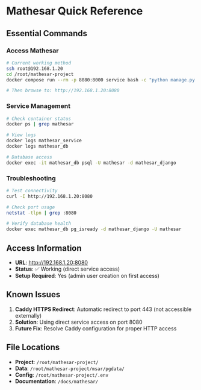 # Mathesar Quick Reference

## Essential Commands

### Access Mathesar
```bash
# Current working method
ssh root@192.168.1.20
cd /root/mathesar-project
docker compose run --rm -p 8080:8000 service bash -c "python manage.py runserver 0.0.0.0:8000"

# Then browse to: http://192.168.1.20:8080
```

### Service Management
```bash
# Check container status
docker ps | grep mathesar

# View logs
docker logs mathesar_service
docker logs mathesar_db

# Database access
docker exec -it mathesar_db psql -U mathesar -d mathesar_django
```

### Troubleshooting
```bash
# Test connectivity
curl -I http://192.168.1.20:8080

# Check port usage
netstat -tlpn | grep :8080

# Verify database health
docker exec mathesar_db pg_isready -d mathesar_django -U mathesar
```

## Access Information

- **URL**: http://192.168.1.20:8080
- **Status**: ✅ Working (direct service access)
- **Setup Required**: Yes (admin user creation on first access)

## Known Issues

1. **Caddy HTTPS Redirect**: Automatic redirect to port 443 (not accessible externally)
2. **Solution**: Using direct service access on port 8080
3. **Future Fix**: Resolve Caddy configuration for proper HTTP access

## File Locations

- **Project**: `/root/mathesar-project/`
- **Data**: `/root/mathesar-project/msar/pgdata/`
- **Config**: `/root/mathesar-project/.env`
- **Documentation**: `/docs/mathesar/`